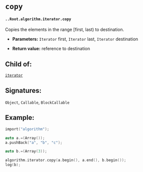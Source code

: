 # `copy`

#### `..Root.algorithm.iterator.copy`

Copies the elements in the range [first, last) to destination.

* **Parameters:** `Iterator` first, `Iterator` last, `Iterator` destination

* **Return value:** reference to destination

## Child of:

[`iterator`](docs..Root.algorithm.iterator.md)

## Signatures:

`Object`, `Callable`, `BlockCallable`

## Example:

```c
import("algorithm");

auto a.=(Array());
a.pushBack("a", "b", "c");

auto b.=(Array(3));

algorithm.iterator.copy(a.begin(), a.end(), b.begin());
log(b);
```